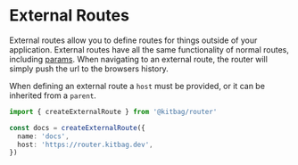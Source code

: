 # External Routes
External routes allow you to define routes for things outside of your application. External routes have all the same functionality of normal routes, including [params](/core-concepts/params). When navigating to an external route, the router will simply push the url to the browsers history. 

When defining an external route a `host` must be provided, or it can be inherited from a `parent`.

```ts
import { createExternalRoute } from '@kitbag/router'

const docs = createExternalRoute({
  name: 'docs',
  host: 'https://router.kitbag.dev',
})
```